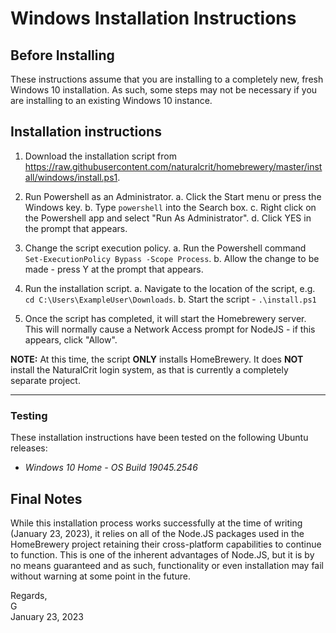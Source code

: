 # Windows Installation Instructions

## Before Installing

These instructions assume that you are installing to a completely new, fresh Windows 10 installation. As such, some steps may not be necessary if you are installing to an existing Windows 10 instance.

## Installation instructions

1. Download the installation script from https://raw.githubusercontent.com/naturalcrit/homebrewery/master/install/windows/install.ps1.

2. Run Powershell as an Administrator.
  a. Click the Start menu or press the Windows key.
  b. Type `powershell` into the Search box.
  c. Right click on the Powershell app and select "Run As Administrator".
  d. Click YES in the prompt that appears.

3. Change the script execution policy.
  a. Run the Powershell command `Set-ExecutionPolicy Bypass -Scope Process`.
  b. Allow the change to be made - press Y at the prompt that appears.

4. Run the installation script.
  a. Navigate to the location of the script, e.g. `cd C:\Users\ExampleUser\Downloads`.
  b. Start the script - `.\install.ps1`

5. Once the script has completed, it will start the Homebrewery server. This will normally cause a Network Access prompt for NodeJS - if this appears, click "Allow".

**NOTE:** At this time, the script **ONLY** installs HomeBrewery. It does **NOT** install the NaturalCrit login system, as that is currently a completely separate project.

---

### Testing

These installation instructions have been tested on the following Ubuntu releases:

- *Windows 10 Home - OS Build 19045.2546*

## Final Notes

While this installation process works successfully at the time of writing (January 23, 2023), it relies on all of the Node.JS packages used in the HomeBrewery project retaining their cross-platform capabilities to continue to function. This is one of the inherent advantages of Node.JS, but it is by no means guaranteed and as such, functionality or even installation may fail without warning at some point in the future.

Regards,  
G  
January 23, 2023
